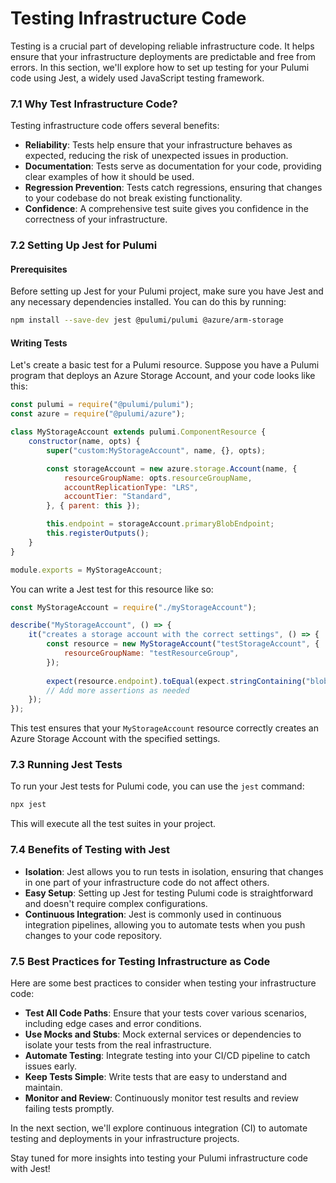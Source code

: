 # Testing Infrastructure Code

Testing is a crucial part of developing reliable infrastructure code. It helps ensure that your infrastructure deployments are predictable and free from errors. In this section, we'll explore how to set up testing for your Pulumi code using Jest, a widely used JavaScript testing framework.

### 7.1 Why Test Infrastructure Code?

Testing infrastructure code offers several benefits:

- **Reliability**: Tests help ensure that your infrastructure behaves as expected, reducing the risk of unexpected issues in production.
- **Documentation**: Tests serve as documentation for your code, providing clear examples of how it should be used.
- **Regression Prevention**: Tests catch regressions, ensuring that changes to your codebase do not break existing functionality.
- **Confidence**: A comprehensive test suite gives you confidence in the correctness of your infrastructure.

### 7.2 Setting Up Jest for Pulumi

#### Prerequisites

Before setting up Jest for your Pulumi project, make sure you have Jest and any necessary dependencies installed. You can do this by running:

```bash
npm install --save-dev jest @pulumi/pulumi @azure/arm-storage
```

#### Writing Tests

Let's create a basic test for a Pulumi resource. Suppose you have a Pulumi program that deploys an Azure Storage Account, and your code looks like this:

```javascript
const pulumi = require("@pulumi/pulumi");
const azure = require("@pulumi/azure");

class MyStorageAccount extends pulumi.ComponentResource {
    constructor(name, opts) {
        super("custom:MyStorageAccount", name, {}, opts);

        const storageAccount = new azure.storage.Account(name, {
            resourceGroupName: opts.resourceGroupName,
            accountReplicationType: "LRS",
            accountTier: "Standard",
        }, { parent: this });

        this.endpoint = storageAccount.primaryBlobEndpoint;
        this.registerOutputs();
    }
}

module.exports = MyStorageAccount;
```

You can write a Jest test for this resource like so:

```javascript
const MyStorageAccount = require("./myStorageAccount");

describe("MyStorageAccount", () => {
    it("creates a storage account with the correct settings", () => {
        const resource = new MyStorageAccount("testStorageAccount", {
            resourceGroupName: "testResourceGroup",
        });
        
        expect(resource.endpoint).toEqual(expect.stringContaining("blob.core.windows.net"));
        // Add more assertions as needed
    });
});
```

This test ensures that your `MyStorageAccount` resource correctly creates an Azure Storage Account with the specified settings.

### 7.3 Running Jest Tests

To run your Jest tests for Pulumi code, you can use the `jest` command:

```bash
npx jest
```

This will execute all the test suites in your project.

### 7.4 Benefits of Testing with Jest

- **Isolation**: Jest allows you to run tests in isolation, ensuring that changes in one part of your infrastructure code do not affect others.
- **Easy Setup**: Setting up Jest for testing Pulumi code is straightforward and doesn't require complex configurations.
- **Continuous Integration**: Jest is commonly used in continuous integration pipelines, allowing you to automate tests when you push changes to your code repository.

### 7.5 Best Practices for Testing Infrastructure as Code

Here are some best practices to consider when testing your infrastructure code:

- **Test All Code Paths**: Ensure that your tests cover various scenarios, including edge cases and error conditions.
- **Use Mocks and Stubs**: Mock external services or dependencies to isolate your tests from the real infrastructure.
- **Automate Testing**: Integrate testing into your CI/CD pipeline to catch issues early.
- **Keep Tests Simple**: Write tests that are easy to understand and maintain.
- **Monitor and Review**: Continuously monitor test results and review failing tests promptly.

In the next section, we'll explore continuous integration (CI) to automate testing and deployments in your infrastructure projects.

Stay tuned for more insights into testing your Pulumi infrastructure code with Jest!
